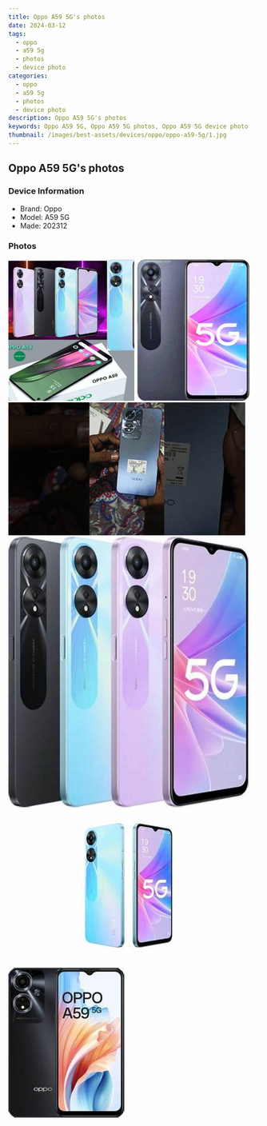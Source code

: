```yaml
---
title: Oppo A59 5G's photos
date: 2024-03-12
tags: 
  - oppo
  - a59 5g
  - photos
  - device photo
categories: 
  - oppo
  - a59 5g
  - photos
  - device photo
description: Oppo A59 5G's photos
keywords: Oppo A59 5G, Oppo A59 5G photos, Oppo A59 5G device photo
thumbnail: /images/best-assets/devices/oppo/oppo-a59-5g/1.jpg
---
```


## Oppo A59 5G's photos

### Device Information

- Brand: Oppo
- Model: A59 5G
- Made: 202312

### Photos

![/images/best-assets/devices/oppo/oppo-a59-5g/1.jpg](/images/best-assets/devices/oppo/oppo-a59-5g/1.jpg)
![/images/best-assets/devices/oppo/oppo-a59-5g/2.jpg](/images/best-assets/devices/oppo/oppo-a59-5g/2.jpg)
![/images/best-assets/devices/oppo/oppo-a59-5g/3.jpg](/images/best-assets/devices/oppo/oppo-a59-5g/3.jpg)
![/images/best-assets/devices/oppo/oppo-a59-5g/4.jpg](/images/best-assets/devices/oppo/oppo-a59-5g/4.jpg)
![/images/best-assets/devices/oppo/oppo-a59-5g/5.jpg](/images/best-assets/devices/oppo/oppo-a59-5g/5.jpg)
